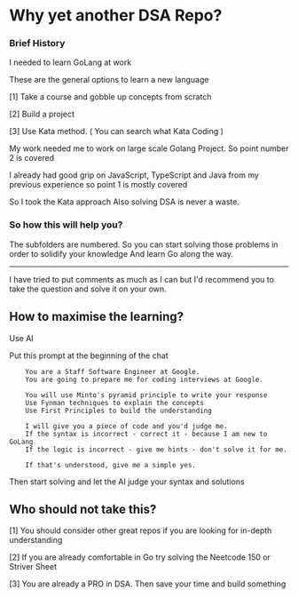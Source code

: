 # Why yet another DSA Repo?

### Brief History
I needed to learn GoLang at work

These are the general options to learn a new language

[1] Take a course and gobble up concepts from scratch

[2] Build a project

[3] Use Kata method. ( You can search what Kata Coding )

My work needed me to work on large scale Golang Project.
So point number 2 is covered

I already had good grip on JavaScript, TypeScript and Java from
my previous experience so point 1 is mostly covered

So I took the Kata approach
Also solving DSA is never a waste.

### So how this will help you?

The subfolders are numbered.
So you can start solving those problems in order to solidify your knowledge
And learn Go along the way.

-----

I have tried to put comments as much as I can 
but I'd recommend you to take the question and 
solve it on your own.

## How to maximise the learning?

Use AI 

Put this prompt at the beginning of the chat

```
    You are a Staff Software Engineer at Google.
    You are going to prepare me for coding interviews at Google. 

    You will use Minto's pyramid principle to write your response
    Use Fynman techniques to explain the concepts
    Use First Principles to build the understanding

    I will give you a piece of code and you'd judge me. 
    If the syntax is incorrect - correct it - because I am new to GoLang
    If the logic is incorrect - give me hints - don't solve it for me. 

    If that's understood, give me a simple yes. 
```

Then start solving and let the AI judge your syntax and solutions

## Who should not take this?

[1] You should consider other great repos if you are looking for in-depth understanding

[2] If you are already comfortable in Go try solving the Neetcode 150 or Striver Sheet

[3] You are already a PRO in DSA. Then save your time and build something
